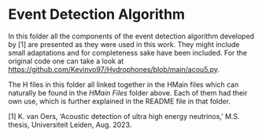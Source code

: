 # Event Detection Algorithm

In this folder all the components of the event detection algorithm developed by [1] are presented as they were used in this work. They might include small adaptations and for completeness sake have been included. For the original code one can take a look at https://github.com/Kevinvo97/Hydrophones/blob/main/acou5.py.

The H files in this folder all linked together in the HMain files which can naturally be found in the *HMain Files* folder above. Each of them had their own use, which is further explained in the README file in that folder.

[1] K. van Oers, ‘Acoustic detection of ultra high energy neutrinos,’ M.S. thesis, Universiteit Leiden, Aug. 2023.
